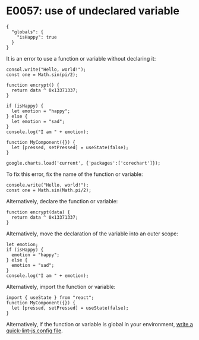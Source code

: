 # E0057: use of undeclared variable

```config-for-examples
{
  "globals": {
    "isHappy": true
  }
}
```

It is an error to use a function or variable without declaring it:

    consol.write("Hello, world!");
    const one = Math.sin(pi/2);

    function encrypt() {
      return data ^ 0x13371337;
    }

    if (isHappy) {
      let emotion = "happy";
    } else {
      let emotion = "sad";
    }
    console.log("I am " + emotion);

    function MyComponent({}) {
      let [pressed, setPressed] = useState(false);
    }

    google.charts.load('current', {'packages':['corechart']});

To fix this error, fix the name of the function or variable:

    console.write("Hello, world!");
    const one = Math.sin(Math.pi/2);

Alternatively, declare the function or variable:

    function encrypt(data) {
      return data ^ 0x13371337;
    }

Alternatively, move the declaration of the variable into an outer scope:

    let emotion;
    if (isHappy) {
      emotion = "happy";
    } else {
      emotion = "sad";
    }
    console.log("I am " + emotion);

Alternatively, import the function or variable:

    import { useState } from "react";
    function MyComponent({}) {
      let [pressed, setPressed] = useState(false);
    }

Alternatively, if the function or variable is global in your environment, [write
a quick-lint-js.config file](https://quick-lint-js.com/config/).
